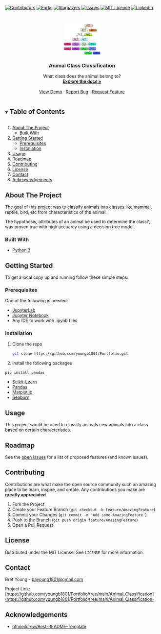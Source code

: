 <!-- PROJECT SHIELDS -->
<!--
*** https://www.markdownguide.org/basic-syntax/#reference-style-links
-->
[![Contributors][contributors-shield]][contributors-url]
[![Forks][forks-shield]][forks-url]
[![Stargazers][stars-shield]][stars-url]
[![Issues][issues-shield]][issues-url]
[![MIT License][license-shield]][license-url]
[![LinkedIn][linkedin-shield]][linkedin-url]



<!-- PROJECT LOGO -->
<br />
<p align="center">
  <a href="https://github.com/youngb1801/Portfolio/tree/main/Animal_Classification">
    <img src="images/zoo_animals.png" alt="Logo" width="120" height="100">
  </a>

  <h3 align="center">Animal Class Classification</h3>

  <p align="center">
    What class does the animal belong to?
    <br />
    <a href="https://github.com/youngb1801/Portfolio/tree/main/Animal_Classification"><strong>Explore the docs »</strong></a>
    <br />
    <br />
    <a href="https://github.com/youngb1801/Portfolio/tree/main/Animal_Classification">View Demo</a>
    ·
    <a href="https://github.com/youngb1801/Portfolio/issues">Report Bug</a>
    ·
    <a href="https://github.com/youngb1801/Portfolio/issues">Request Feature</a>
  </p>
</p>



<!-- TABLE OF CONTENTS -->
<details open="open">
  <summary><h2 style="display: inline-block">Table of Contents</h2></summary>
  <ol>
    <li>
      <a href="#about-the-project">About The Project</a>
      <ul>
        <li><a href="#built-with">Built With</a></li>
      </ul>
    </li>
    <li>
      <a href="#getting-started">Getting Started</a>
      <ul>
        <li><a href="#prerequisites">Prerequisites</a></li>
        <li><a href="#installation">Installation</a></li>
      </ul>
    </li>
    <li><a href="#usage">Usage</a></li>
    <li><a href="#roadmap">Roadmap</a></li>
    <li><a href="#contributing">Contributing</a></li>
    <li><a href="#license">License</a></li>
    <li><a href="#contact">Contact</a></li>
    <li><a href="#acknowledgements">Acknowledgements</a></li>
  </ol>
</details>



<!-- ABOUT THE PROJECT -->
## About The Project

The goal of this project was to classify animals into classes like mammal, reptile, bird, etc from characteristics of the animal.

The hypothesis, attributes of an animal be used to determine the class?, was proven true with high accuarcy using a decision tree model.

### Built With

* [Python 3](https://www.python.org)

<!-- GETTING STARTED -->
## Getting Started

To get a local copy up and running follow these simple steps.

### Prerequisites

One of the following is needed:
* [JupyterLab](https://jupyterlab.readthedocs.io/en/stable/getting_started/overview.html)
* [Jupyter Notebook](https://jupyter-notebook.readthedocs.io/en/stable/)
* Any IDE to work with .ipynb files

### Installation

1. Clone the repo
   ```sh
   git clone https://github.com/youngb1801/Portfolio.git
   ```
2. Install the following packages

  ```sh
  pip install pandas
  ```
  * [Scikit-Learn](https://scikit-learn.org/stable/#)
  * [Pandas](https://pandas.pydata.org)
  * [Matplotlib](https://matplotlib.org/stable/index.html)
  * [Seaborn](https://seaborn.pydata.org)

<!-- USAGE EXAMPLES -->
## Usage

This project would be used to classify animals new animals into a class based on certain characteristics.

<!-- ROADMAP -->
## Roadmap

See the [open issues](https://github.com/youngb1801/Portfolio/issues) for a list of proposed features (and known issues).

<!-- CONTRIBUTING -->
## Contributing

Contributions are what make the open source community such an amazing place to be learn, inspire, and create. Any contributions you make are **greatly appreciated**.

1. Fork the Project
2. Create your Feature Branch (`git checkout -b feature/AmazingFeature`)
3. Commit your Changes (`git commit -m 'Add some AmazingFeature'`)
4. Push to the Branch (`git push origin feature/AmazingFeature`)
5. Open a Pull Request



<!-- LICENSE -->
## License

Distributed under the MIT License. See `LICENSE` for more information.



<!-- CONTACT -->
## Contact

Bret Young - bayoung1801@gmail.com

Project Link: [https://github.com/youngb1801/Portfolio/tree/main/Animal_Classification](https://github.com/youngb1801/Portfolio/tree/main/Animal_Classification)



<!-- ACKNOWLEDGEMENTS -->
## Acknowledgements

* [othneildrew/Best-README-Template](https://github.com/othneildrew/Best-README-Template/blob/master/README.md)





<!-- MARKDOWN LINKS & IMAGES -->
<!-- https://www.markdownguide.org/basic-syntax/#reference-style-links -->
[contributors-shield]: https://img.shields.io/github/contributors/youngb1801/Portfolio.svg?style=for-the-badge
[contributors-url]: https://github.com/youngb1801/Portfolio/graphs/contributors
[forks-shield]: https://img.shields.io/github/forks/youngb1801/Portfolio.svg?style=for-the-badge
[forks-url]: https://github.com/youngb1801/Portfolio/network/members
[stars-shield]: https://img.shields.io/github/stars/youngb1801/Portfolio.svg?style=for-the-badge
[stars-url]: https://github.com/youngb1801/Portfolio/stargazers
[issues-shield]: https://img.shields.io/github/issues/youngb1801/Portfolio.svg?style=for-the-badge
[issues-url]: https://github.com/youngb1801/Portfolio/issues
[license-shield]: https://img.shields.io/github/license/youngb1801/Portfolio.svg?style=for-the-badge
[license-url]: https://github.com/youngb1801/Portfolio/blob/master/LICENSE.txt
[linkedin-shield]: https://img.shields.io/badge/-LinkedIn-black.svg?style=for-the-badge&logo=linkedin&colorB=555
[linkedin-url]: https://www.linkedin.com/in/bret-young-4b5b0ba9/

